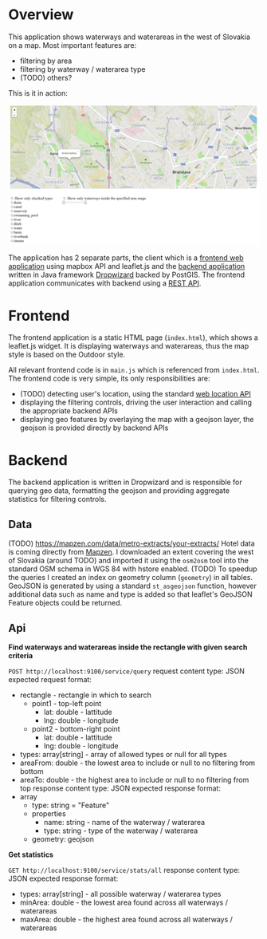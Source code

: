 # Overview

This application shows waterways and waterareas in the west of Slovakia on a map. Most important features are:
* filtering by area
* filtering by waterway / waterarea type
* (TODO) others?

This is it in action:

![Screenshot](screenshot.png)

The application has 2 separate parts, the client which is a [frontend web application](#frontend)
using mapbox API and leaflet.js and the [backend application](#backend) written in Java framework
[Dropwizard](http://www.dropwizard.io/0.9.0/docs/) backed by PostGIS.
The frontend application communicates with backend using a [REST API](#api).

# Frontend

The frontend application is a static HTML page (`index.html`), which shows a leaflet.js widget.
It is displaying waterways and waterareas, thus the map style is based on the Outdoor style.

All relevant frontend code is in `main.js` which is referenced from `index.html`.
The frontend code is very simple, its only responsibilities are:
- (TODO) detecting user's location, using the standard [web location API](https://developer.mozilla.org/en-US/docs/Web/API/Geolocation/Using_geolocation)
- displaying the filtering controls, driving the user interaction and calling the appropriate backend APIs
- displaying geo features by overlaying the map with a geojson layer, the geojson is provided directly by backend APIs

# Backend

The backend application is written in Dropwizard and is responsible for querying geo data,
formatting the geojson and providing aggregate statistics for filtering controls.

## Data

(TODO) https://mapzen.com/data/metro-extracts/your-extracts/
Hotel data is coming directly from [Mapzen](https://mapzen.com/data/metro-extracts).
I downloaded an extent covering the west of Slovakia (around TODO) and imported it using the `osm2osm` tool
into the standard OSM schema in WGS 84 with hstore enabled.
(TODO) To speedup the queries I created an index on geometry column (`geometry`) in all tables.
GeoJSON is generated by using a standard `st_asgeojson` function, however additional data such as name and type is
added so that leaflet's GeoJSON Feature objects could be returned.

## Api

**Find waterways and waterareas inside the rectangle with given search criteria**

`POST http://localhost:9100/service/query`
request content type: JSON
expected request format:
* rectangle - rectangle in which to search
  * point1 - top-left point
    * lat: double - lattitude
    * lng: double - longitude
  * point2 - bottom-right point
    * lat: double - lattitude
    * lng: double - longitude
* types: array[string] - array of allowed types or null for all types
* areaFrom: double - the lowest area to include or null to no filtering from bottom
* areaTo: double - the highest area to include or null to no filtering from top
response content type: JSON
expected response format:
* array
  * type: string = "Feature"
  * properties
    * name: string - name of the waterway / waterarea
    * type: string - type of the waterway / waterarea
  * geometry: geojson

**Get statistics**

`GET http://localhost:9100/service/stats/all`
response content type: JSON
expected response format:
* types: array[string] - all possible waterway / waterarea types
* minArea: double - the lowest area found across all waterways / waterareas
* maxArea: double - the highest area found across all waterways / waterareas
